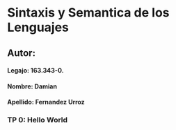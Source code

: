 # Sintaxis y Semantica de los Lenguajes
## Autor:
#### Legajo: 163.343-0.
#### Nombre: Damian 
#### Apellido: Fernandez Urroz
### TP 0: Hello World

